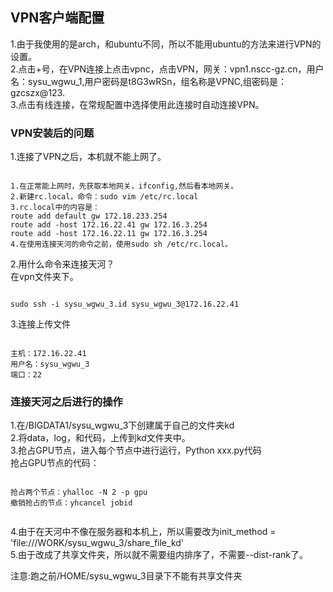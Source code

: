  ## VPN客户端配置 ##
1.由于我使用的是arch，和ubuntu不同，所以不能用ubuntu的方法来进行VPN的设置。<br>
2.点击+号，在VPN连接上点击vpnc，点击VPN，网关：vpn1.nscc-gz.cn，用户名：sysu_wgwu_1,用户密码是t8G3wRSn，组名称是VPNC,组密码是：gzcszx@123.<br>
3.点击有线连接，在常规配置中选择使用此连接时自动连接VPN。<br>
### VPN安装后的问题 ###
1.连接了VPN之后，本机就不能上网了。
<pre><code>
1.在正常能上网时，先获取本地网关，ifconfig,然后看本地网关。
2.新建rc.local，命令：sudo vim /etc/rc.local
3.rc.local中的内容是：
route add default gw 172.18.233.254
route add -host 172.16.22.41 gw 172.16.3.254
route add -host 172.16.22.11 gw 172.16.3.254
4.在使用连接天河的命令之前，使用sudo sh /etc/rc.local。
</code></pre>
2.用什么命令来连接天河？<br>
在vpn文件夹下。
<pre><code>
sudo ssh -i sysu_wgwu_3.id sysu_wgwu_3@172.16.22.41
</code></pre>
3.连接上传文件<br>
<pre><code>
主机：172.16.22.41
用户名：sysu_wgwu_3
端口：22
</code></pre>
### 连接天河之后进行的操作 ###
1.在/BIGDATA1/sysu_wgwu_3下创建属于自己的文件夹kd<br>
2.将data，log，和代码，上传到kd文件夹中。<br>
3.抢占GPU节点，进入每个节点中进行运行，Python xxx.py代码<br>
抢占GPU节点的代码：
<pre><code>
抢占两个节点：yhalloc -N 2 -p gpu
撤销抢占的节点：yhcancel jobid

</code></pre>
4.由于在天河中不像在服务器和本机上，所以需要改为init_method = 'file:///WORK/sysu_wgwu_3/share_file_kd'<br>
5.由于改成了共享文件夹，所以就不需要组内排序了，不需要--dist-rank了。<br>

注意:跑之前/HOME/sysu_wgwu_3目录下不能有共享文件夹
